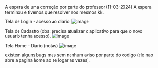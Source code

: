 A espera de uma correção por parte do professor (11-03-2024)
A espera terminou e tivemos que resolver nos mesmos kk.

Tela de Login - acesso ao diario.
![image](https://github.com/Cristiandiv/appMeuDiario/assets/132522844/852cf296-594c-4c01-aead-604f1d039bc8)

Tela de Cadastro (obs: precisa atualizar o aplicativo para que o novo usuario tenha acesso).
![image](https://github.com/Cristiandiv/appMeuDiario/assets/132522844/87c0cc46-f259-404a-a9f1-73533bc7185d)

Tela Home - Diario (notas)
![image](https://github.com/Cristiandiv/appMeuDiario/assets/132522844/d3e4b55e-3bca-4380-a9ae-5ce1cd2fbcc9)

existem alguns bugs mas sem nenhum aviso por parte do codigo (ele nao abre a pagina home ao se logar as vezes).
